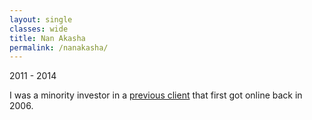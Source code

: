 ```yaml
---
layout: single
classes: wide
title: Nan Akasha
permalink: /nanakasha/
---
```

2011 - 2014

I was a minority investor in a [previous client](https://nanakasha.com) that first got online back in 2006.